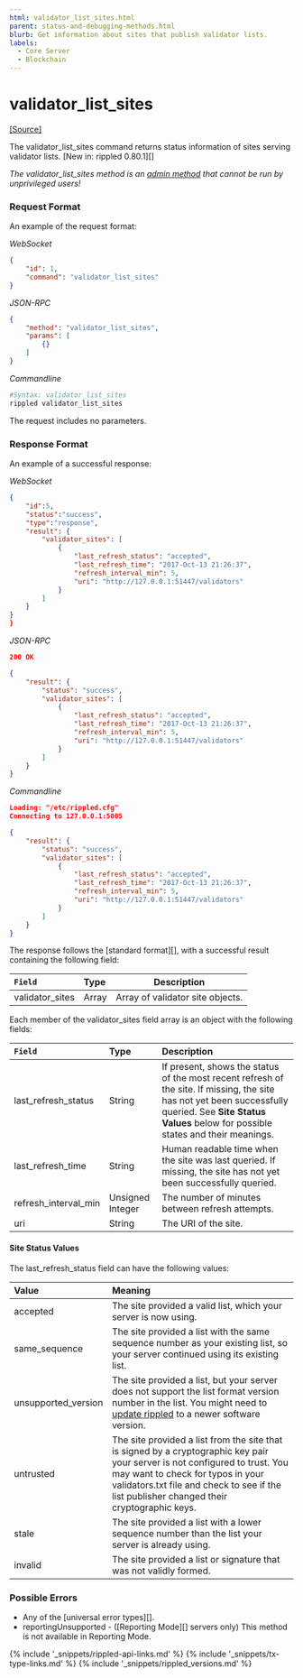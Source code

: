 ```yaml
---
html: validator_list_sites.html
parent: status-and-debugging-methods.html
blurb: Get information about sites that publish validator lists.
labels:
  - Core Server
  - Blockchain
---
```

# validator_list_sites
[[Source]](https://github.com/ripple/rippled/blob/master/src/ripple/rpc/handlers/ValidatorListSites.cpp "Source")

The <span class="code-snippet">validator_list_sites</span> command returns status information of sites serving validator lists. [New in: rippled 0.80.1][]

*The <span class="code-snippet">validator_list_sites</span> method is an [admin method](admin-api-methods.html) that cannot be run by unprivileged users!*

### Request Format
An example of the request format:

<!-- MULTICODE_BLOCK_START -->

*WebSocket*

```json
{
    "id": 1,
    "command": "validator_list_sites"
}
```

*JSON-RPC*

```json
{
    "method": "validator_list_sites",
    "params": [
        {}
    ]
}
```

*Commandline*

```sh
#Syntax: validator_list_sites
rippled validator_list_sites
```

<!-- MULTICODE_BLOCK_END -->

The request includes no parameters.

### Response Format

An example of a successful response:

<!-- MULTICODE_BLOCK_START -->

*WebSocket*

```json
{
    "id":5,
    "status":"success",
    "type":"response",
    "result": {
        "validator_sites": [
            {
                "last_refresh_status": "accepted",
                "last_refresh_time": "2017-Oct-13 21:26:37",
                "refresh_interval_min": 5,
                "uri": "http://127.0.0.1:51447/validators"
            }
        ]
    }
}
}
```

*JSON-RPC*

```json
200 OK

{
    "result": {
        "status": "success",
        "validator_sites": [
            {
                "last_refresh_status": "accepted",
                "last_refresh_time": "2017-Oct-13 21:26:37",
                "refresh_interval_min": 5,
                "uri": "http://127.0.0.1:51447/validators"
            }
        ]
    }
}
```

*Commandline*

```json
Loading: "/etc/rippled.cfg"
Connecting to 127.0.0.1:5005

{
    "result": {
        "status": "success",
        "validator_sites": [
            {
                "last_refresh_status": "accepted",
                "last_refresh_time": "2017-Oct-13 21:26:37",
                "refresh_interval_min": 5,
                "uri": "http://127.0.0.1:51447/validators"
            }
        ]
    }
}
```

<!-- MULTICODE_BLOCK_END -->

The response follows the [standard format][], with a successful result containing the following field:

| `Field`           | Type  | Description                      |
|:------------------|:------|----------------------------------|
| <span class="code-snippet">validator_sites</span> | Array | Array of validator site objects. |

Each member of the <span class="code-snippet">validator_sites</span> field array is an object with the following fields:

| `Field`                | Type             | Description                     |
|:-----------------------|:-----------------|:--------------------------------|
| <span class="code-snippet">last_refresh_status</span>  | String           | If present, shows the status of the most recent refresh of the site. If missing, the site has not yet been successfully queried. See **Site Status Values** below for possible states and their meanings. |
| <span class="code-snippet">last_refresh_time</span>    | String           | Human readable time when the site was last queried. If missing, the site has not yet been successfully queried. |
| <span class="code-snippet">refresh_interval_min</span> | Unsigned Integer | The number of minutes between refresh attempts. |
| <span class="code-snippet">uri</span>                  | String           | The URI of the site. |

#### Site Status Values

The <span class="code-snippet">last_refresh_status</span> field can have the following values:

| Value                 | Meaning                                              |
|:----------------------|:-----------------------------------------------------|
| <span class="code-snippet">accepted</span>            | The site provided a valid list, which your server is now using. |
| <span class="code-snippet">same_sequence</span>       | The site provided a list with the same sequence number as your existing list, so your server continued using its existing list. |
| <span class="code-snippet">unsupported_version</span> | The site provided a list, but your server does not support the list format version number in the list. You might need to [update <span class="code-snippet">rippled</span>](install-rippled.html) to a newer software version. |
| <span class="code-snippet">untrusted</span>           | The site provided a list from the site that is signed by a cryptographic key pair your server is not configured to trust. You may want to check for typos in your <span class="code-snippet">validators.txt</span> file and check to see if the list publisher changed their cryptographic keys. |
| <span class="code-snippet">stale</span>               | The site provided a list with a lower sequence number than the list your server is already using. |
| <span class="code-snippet">invalid</span>             | The site provided a list or signature that was not validly formed. |

### Possible Errors

- Any of the [universal error types][].
- <span class="code-snippet">reportingUnsupported</span> - ([Reporting Mode][] servers only) This method is not available in Reporting Mode.

<!--{# common link defs #}-->
{% include '_snippets/rippled-api-links.md' %}
{% include '_snippets/tx-type-links.md' %}
{% include '_snippets/rippled_versions.md' %}
